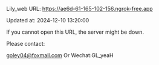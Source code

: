 Lily_web URL: https://ae6d-61-165-102-156.ngrok-free.app

Updated at: 2024-12-10 13:20:00

If you cannot open this URL, the server might be down.

Please contact: 

goley04@foxmail.com Or Wechat:GL_yeaH